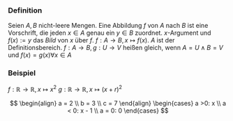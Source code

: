 ### Definition
Seien $A, B$ nicht-leere Mengen. Eine Abbildung $f$ von $A$ nach $B$ ist eine Vorschrift, die jeden $x \in A$ genau ein $y \in B$ zuordnet.
$x$-Argument und $f(x) :=y$ das _Bild_ von $x$ über $f$. 
$f: A \to B, x \mapsto f(x)$. $A$ ist der Definitionsbereich.
$f: A \to B, g: U \to V$ heißen gleich, wenn $A=U \land B=V$ und $f(x) = g(x) \forall x \in A$
### Beispiel
$f: \mathbb{R} \to \mathbb{R}, x \mapsto x^{2}$
$g: \mathbb{R} \to \mathbb{R}, x \mapsto (x+r)^{2}$

$$
\begin{align}
a = 2 \\
b = 3   \\
c = 7
\end{align}
\begin{cases}
a >0: x \\
a < 0: x - 1 \\
a = 0: 0
\end{cases}
$$

